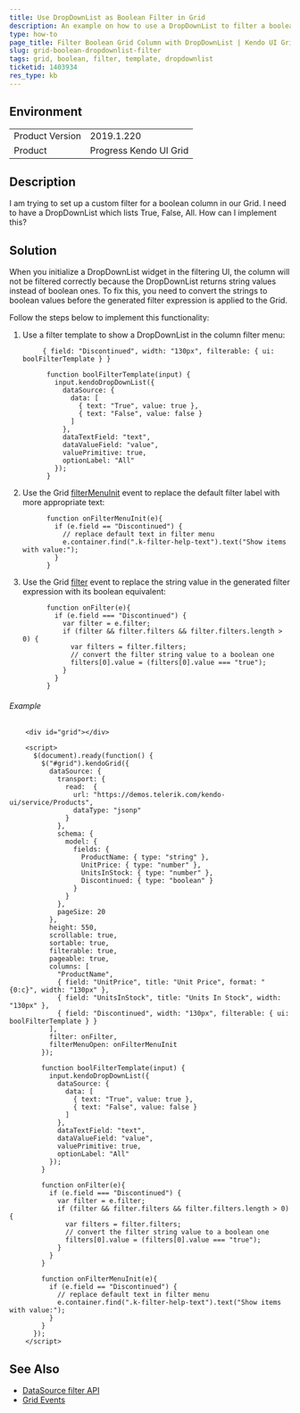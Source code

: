```yaml
---
title: Use DropDownList as Boolean Filter in Grid
description: An example on how to use a DropDownList to filter a boolean column.
type: how-to
page_title: Filter Boolean Grid Column with DropDownList | Kendo UI Grid
slug: grid-boolean-dropdownlist-filter
tags: grid, boolean, filter, template, dropdownlist
ticketid: 1403934
res_type: kb
---
```


## Environment

<table>
	<tr>
		<td>Product Version</td>
		<td>2019.1.220</td>
	</tr>
	<tr>
		<td>Product</td>
		<td>Progress Kendo UI Grid</td>
	</tr>
</table>


## Description

I am trying to set up a custom filter for a boolean column in our Grid. I need to have a DropDownList which lists True, False, All. How can I implement this?

## Solution

When you initialize a DropDownList widget in the filtering UI, the column will not be filtered correctly because the DropDownList returns string values instead of boolean ones. To fix this, you need to convert the strings to boolean values before the generated filter expression is applied to the Grid.

Follow the steps below to implement this functionality:

1. Use a filter template to show a DropDownList in the column filter menu:

    ```
         { field: "Discontinued", width: "130px", filterable: { ui: boolFilterTemplate } }
    ```

    ```
          function boolFilterTemplate(input) {
            input.kendoDropDownList({
              dataSource: {
                data: [
                  { text: "True", value: true },
                  { text: "False", value: false }
                ]
              },
              dataTextField: "text",
              dataValueField: "value",
              valuePrimitive: true,
              optionLabel: "All"
            });
          }
    ```
1. Use the Grid [filterMenuInit](/api/javascript/ui/grid/events/filtermenuinit) event to replace the default filter label with more appropriate text:
    
    ```
          function onFilterMenuInit(e){
            if (e.field == "Discontinued") {
              // replace default text in filter menu
              e.container.find(".k-filter-help-text").text("Show items with value:");
            }
          }
    ```
1. Use the Grid [filter](/api/javascript/ui/grid/events/filter) event to replace the string value in the generated filter expression with its boolean equivalent:

    ```
          function onFilter(e){
            if (e.field === "Discontinued") {
              var filter = e.filter;
              if (filter && filter.filters && filter.filters.length > 0) {
                var filters = filter.filters;
                // convert the filter string value to a boolean one
                filters[0].value = (filters[0].value === "true");
              }
            }
          }
    ```

###### Example

```dojo
    <div id="grid"></div>

    <script>
      $(document).ready(function() {
        $("#grid").kendoGrid({
          dataSource: {
            transport: {
              read:  {
                url: "https://demos.telerik.com/kendo-ui/service/Products",
                dataType: "jsonp"
              }
            },
            schema: {
              model: {
                fields: {
                  ProductName: { type: "string" },
                  UnitPrice: { type: "number" },
                  UnitsInStock: { type: "number" },
                  Discontinued: { type: "boolean" }
                }
              }
            },
            pageSize: 20
          },
          height: 550,
          scrollable: true,
          sortable: true,
          filterable: true,
          pageable: true,
          columns: [
            "ProductName",
            { field: "UnitPrice", title: "Unit Price", format: "{0:c}", width: "130px" },
            { field: "UnitsInStock", title: "Units In Stock", width: "130px" },
            { field: "Discontinued", width: "130px", filterable: { ui: boolFilterTemplate } }
          ],
          filter: onFilter,
          filterMenuOpen: onFilterMenuInit
        });

        function boolFilterTemplate(input) {
          input.kendoDropDownList({
            dataSource: {
              data: [
                { text: "True", value: true },
                { text: "False", value: false }
              ]
            },
            dataTextField: "text",
            dataValueField: "value",
            valuePrimitive: true,
            optionLabel: "All"
          });
        }

        function onFilter(e){
          if (e.field === "Discontinued") {
            var filter = e.filter;
            if (filter && filter.filters && filter.filters.length > 0) {
              var filters = filter.filters;
              // convert the filter string value to a boolean one
              filters[0].value = (filters[0].value === "true");
            }
          }
        }

        function onFilterMenuInit(e){
          if (e.field == "Discontinued") {
            // replace default text in filter menu
            e.container.find(".k-filter-help-text").text("Show items with value:");
          }
        }
      });
    </script>
```

## See Also

* [DataSource filter API](/api/javascript/data/datasource/configuration/filter)
* [Grid Events](/api/javascript/ui/grid#events)
